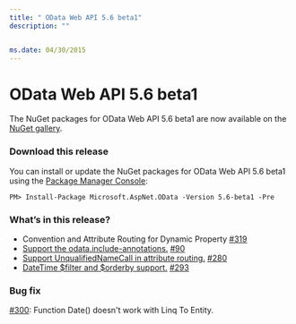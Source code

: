 ```yaml
---
title: " OData Web API 5.6 beta1"
description: ""


ms.date: 04/30/2015
---
```

# OData Web API 5.6 beta1

The NuGet packages for OData Web API 5.6 beta1 are now available on the [NuGet gallery](https://www.nuget.org/).

### Download this release
You can install or update the NuGet packages for OData Web API 5.6 beta1 using the [Package Manager Console](https://docs.nuget.org/docs/start-here/using-the-package-manager-console):

```
PM> Install-Package Microsoft.AspNet.OData -Version 5.6-beta1 -Pre
```

### What’s in this release?
* Convention and Attribute Routing for Dynamic Property [#319](https://github.com/OData/WebApi/issues/319)
* [Support the odata.include-annotations.](https://odata.github.io/WebApi/#06-19-odataIncludeAnnotations) [#90](https://github.com/OData/WebApi/issues/90)
* [Support UnqualifiedNameCall in attribute routing.](https://odata.github.io/WebApi/#06-01-custom-url-parsing) [#280](https://github.com/OData/WebApi/pull/280)
* [DateTime $filter and $orderby support.](https://odata.github.io/WebApi/#04-01-datetime-support) [#293](https://github.com/OData/WebApi/issues/293)

### Bug fix
[#300](https://github.com/OData/WebApi/issues/300): Function Date() doesn't work with Linq To Entity. 


